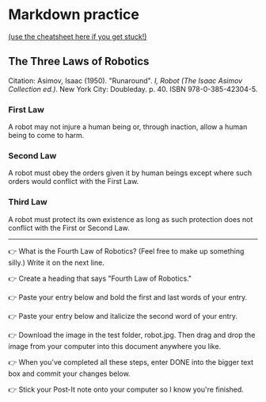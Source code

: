 # Markdown practice 

[(use the cheatsheet here if you get stuck!)](https://www.markdownguide.org/cheat-sheet/)

## The Three Laws of Robotics
Citation: Asimov, Isaac (1950). "Runaround". *I, Robot (The Isaac Asimov Collection ed.)*. New York City: Doubleday. p. 40. ISBN 978-0-385-42304-5.

### First Law
A robot may not injure a human being or, through inaction, allow a human being to come to harm.

### Second Law
A robot must obey the orders given it by human beings except where such orders would conflict with the First Law.

### Third Law
A robot must protect its own existence as long as such protection does not conflict with the First or Second Law.

___

👉 What is the Fourth Law of Robotics? (Feel free to make up something silly.) Write it on the next line.


👉 Create a heading that says "Fourth Law of Robotics."


👉 Paste your entry below and bold the first and last words of your entry.


👉 Paste your entry below and italicize the second word of your entry.


👉 Download the image in the test folder, robot.jpg. Then drag and drop the image from your computer into this document anywhere you like.


👉 When you've completed all these steps, enter DONE into the bigger text box and commit your changes below.

👉 Stick your Post-It note onto your computer so I know you're finished.
